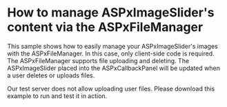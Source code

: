 # How to manage ASPxImageSlider's content via the ASPxFileManager


<p>This sample shows how to easily manage your ASPxImageSlider's images with the ASPxFileManager. In this case, only client-side code is required. The ASPxFileManager supports file uploading and deleting. The ASPxImageSlider placed into the ASPxCallbackPanel will be updated when a user deletes or uploads files.</p><p>Our test server does not allow uploading user files. Please download this example to run and test it in action.</p>

<br/>


